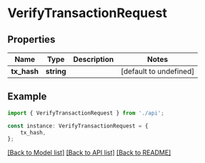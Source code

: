 # VerifyTransactionRequest


## Properties

Name | Type | Description | Notes
------------ | ------------- | ------------- | -------------
**tx_hash** | **string** |  | [default to undefined]

## Example

```typescript
import { VerifyTransactionRequest } from './api';

const instance: VerifyTransactionRequest = {
    tx_hash,
};
```

[[Back to Model list]](../README.md#documentation-for-models) [[Back to API list]](../README.md#documentation-for-api-endpoints) [[Back to README]](../README.md)
